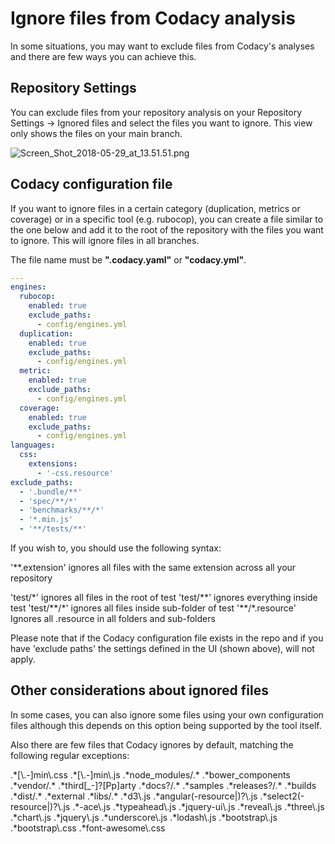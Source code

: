 # Ignore files from Codacy analysis

In some situations, you may want to exclude files from Codacy's analyses and there are few ways you can achieve this.

## Repository Settings

You can exclude files from your repository analysis on your Repository Settings -&gt; Ignored files and select the files you want to ignore.
This view only shows the files on your main branch.

![Screen\_Shot\_2018-05-29\_at\_13.51.51.png](/images/Screen_Shot_2018-05-29_at_13.51.51.png)

## Codacy configuration file

If you want to ignore files in a certain category (duplication, metrics or coverage) or in a specific tool (e.g. rubocop), you can create a file similar to the one below and add it to the root of the repository with the files you want to ignore. This will ignore files in all branches.

The file name must be **".codacy.yaml"** or **"codacy.yml"**.

```yaml
---
engines:
  rubocop:
    enabled: true
    exclude_paths:
      - config/engines.yml
  duplication:
    enabled: true
    exclude_paths:
      - config/engines.yml
  metric:
    enabled: true
    exclude_paths:
      - config/engines.yml
  coverage:
    enabled: true
    exclude_paths:
      - config/engines.yml
languages:
  css:
    extensions:
      - '-css.resource'
exclude_paths:
  - '.bundle/**'
  - 'spec/**/*'
  - 'benchmarks/**/*'
  - '*.min.js'
  - '**/tests/**'
```

If you wish to, you should use the following syntax:


'\*\*.extension' ignores all files with the same extension across all your repository

'test/\*' ignores all files in the root of test
'test/\*\*' ignores everything inside test
'test/\*\*/\*' ignores all files inside sub-folder of test
'\*\*/\*.resource' Ignores all .resource in all folders and sub-folders

Please note that if the Codacy configuration file exists in the repo and if you have 'exclude paths' the settings defined in the UI (shown above), will not apply.


## Other considerations about ignored files

In some cases, you can also ignore some files using your own configuration files although this depends on this option being supported by the tool itself.

Also there are few files that Codacy ignores by default, matching the following regular exceptions:

.\*\[\\.-\]min\\.css
.\*\[\\.-\]min\\.js
.\*node\_modules/.\*
.\*bower\_components
.\*vendor/.\*
.\*third\[\_-\]?\[Pp\]arty
.\*docs?/.\*
.\*samples
.\*releases?/.\*
.\*builds
.\*dist/.\*
.\*external
.\*libs/.\*
.\*d3\\.js
.\*angular(-resource|)?\\.js
.\*select2(-resource|)?\\.js
.\*-ace\\.js
.\*typeahead\\.js
.\*jquery-ui\\.js
.\*reveal\\.js
.\*three\\.js
.\*chart\\.js
.\*jquery\\.js
.\*underscore\\.js
.\*lodash\\.js
.\*bootstrap\\.js
.\*bootstrap\\.css
.\*font-awesome\\.css
